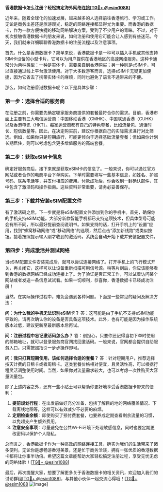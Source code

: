 **香港数据卡怎么注册？轻松搞定海外网络连接[[TG💪+ @esim1088](https://t.me/s/esim1088)]**

近年来，随着全球化的加速发展，越来越多的人选择前往香港旅行、学习或工作。无论是商务出差还是旅游观光，稳定的网络连接都显得尤为重要。而香港的数据卡，作为一款方便快捷的移动网络解决方案，受到了不少用户的青睐。不过，对于初次接触香港数据卡的朋友来说，如何注册和使用它可能会让人感到有些迷茫。今天，我们就来详细聊聊香港数据卡的注册流程以及注意事项。

首先，什么是香港数据卡？简单来说，香港数据卡是一种可以插入手机或其他支持SIM卡设备的小型卡片，它可以为用户提供在香港地区的高速网络服务。这种卡通常分为两种类型：一种是实体卡，需要亲自到香港购买；另一种则是eSIM卡，可以直接通过线上平台激活使用。对于大多数游客而言，选择eSIM卡无疑更加便捷，因为它省去了携带实体卡的麻烦，同时也避免了语言不通带来的不便。

那么，如何注册香港数据卡呢？以下是具体步骤：

### 第一步：选择合适的服务商
在注册之前，你需要先确定哪家服务商提供的套餐最符合你的需求。目前，香港市面上主要有三大电信运营商：中国移动香港（CMHK）、中国联通香港（CUHK）以及香港电讯（HKT）。每家运营商都有自己的特色套餐，比如流量包、通话时长、短信数量等。因此，在决定购买前，建议你根据自己的实际需求进行对比筛选。例如，如果你只是短期旅行，可能更倾向于选择基础流量套餐；但如果你计划长期居住，则可以考虑包含更多增值服务的高端套餐。

### 第二步：获取eSIM卡信息
确定好服务商后，接下来就是获取eSIM卡的信息了。一般来说，你可以通过官方网站或者合作的电商平台下单购买。下单时需要填写一些基本信息，如姓名、护照号码、联系电话等，并支付相应的费用。付款成功后，你会收到一封确认邮件，其中包含了激活码和操作指南。这些资料非常重要，请务必妥善保存。

### 第三步：下载并安装eSIM配置文件
有了激活码之后，下一步就是将eSIM配置文件添加到你的手机中。首先，确保你的手机支持eSIM功能。大部分新款智能手机都已支持这项技术，但具体型号可能会有所不同，所以最好提前查阅说明书。如果支持的话，打开手机上的“设置”应用，找到“蜂窝移动网络”或“移动网络”的选项，然后点击“添加新线路”或类似按钮。接着按照提示输入刚才收到的激活码，系统会自动开始下载并安装配置文件。

### 第四步：完成激活并测试网络
当eSIM配置文件安装完成后，就可以尝试连接网络了。打开手机上的飞行模式开关，再关闭它，这样可以让设备重新扫描可用信号源。稍等片刻后，你应该能够看到香港的数据网络已经成功连接上了。为了验证是否正常工作，可以试着访问某个网站或者发送一条信息试试看。如果一切顺利，恭喜你，香港数据卡已经成功注册！

当然，在实际操作过程中，难免会遇到各种问题。下面是一些常见的疑问及解决方法：

**问：为什么我的手机无法识别eSIM卡？**
答：这可能是由于手机不支持eSIM功能导致的。请再次确认你的设备是否具备这项技术。此外，也有可能是因为操作系统版本过低，建议更新至最新版本后再试。

**问：注册过程中忘记激活码怎么办？**
答：别担心，只要你还记得当初下单时使用的邮箱地址，就可以登录服务商官网找回激活码。一般来说，官网都会提供自助服务入口，只需按照指引一步步操作即可。

**问：我只打算短期使用，该如何选择合适的套餐？**
答：针对短期用户，推荐选择按天计费的日租卡或者周租卡。这类套餐价格相对便宜，且灵活性高，可以根据行程灵活调整使用时间。当然，如果你对流量需求较大，也可以考虑一次性购买大容量流量包。

除了上述内容之外，还有一些小贴士可以帮助你更好地享受香港数据卡带来的便利：

1. **提前规划行程**：在出发前做好充分准备，包括了解目的地的网络覆盖情况、下载离线地图等，这样可以有效减少不必要的麻烦。
2. **定期检查余额**：即使购买了预付费套餐，也要养成定期查看剩余流量的习惯，以免超支产生额外费用。
3. **注意安全事项**：尽量避免在公共Wi-Fi环境下处理敏感信息，同时也要定期更改密码以保护个人隐私。

总而言之，香港数据卡作为一种高效的网络连接工具，确实为我们的生活带来了诸多便利。无论你是想畅游香港美景，还是忙于商务洽谈，拥有一张优质的香港数据卡都将让你事半功倍。希望这篇文章能帮助大家轻松搞定注册过程，享受无忧无虑的网络体验！[[TG💪+ @esim1088](https://t.me/s/esim1088)]

最后，再次提醒大家，想要了解更多关于香港数据卡的相关资讯，欢迎加入我们的讨论群组[[TG💪+ @esim1088](https://t.me/s/esim1088)]，与其他小伙伴一起交流心得哦！[[TG💪+ @esim1088](https://t.me/s/esim1088) ![Image](https://i.postimg.cc/4NQfJmqS/Snipaste-2025-05-13-00-14-12.png)]